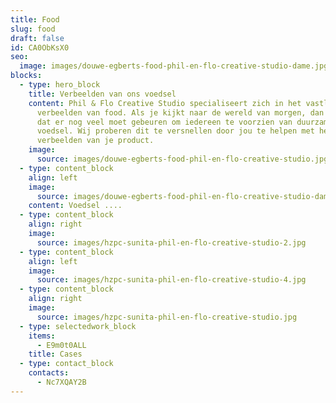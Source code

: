 ```yaml
---
title: Food
slug: food
draft: false
id: CA0ObKsX0
seo:
  image: images/douwe-egberts-food-phil-en-flo-creative-studio-dame.jpg
blocks:
  - type: hero_block
    title: Verbeelden van ons voedsel
    content: Phil & Flo Creative Studio specialiseert zich in het vastleggen en
      verbeelden van food. Als je kijkt naar de wereld van morgen, dan zie je
      dat er nog veel moet gebeuren om iedereen te voorzien van duurzame
      voedsel. Wij proberen dit te versnellen door jou te helpen met het
      verbeelden van je product.
    image:
      source: images/douwe-egberts-food-phil-en-flo-creative-studio.jpg
  - type: content_block
    align: left
    image:
      source: images/douwe-egberts-food-phil-en-flo-creative-studio-dame.jpg
    content: Voedsel ....
  - type: content_block
    align: right
    image:
      source: images/hzpc-sunita-phil-en-flo-creative-studio-2.jpg
  - type: content_block
    align: left
    image:
      source: images/hzpc-sunita-phil-en-flo-creative-studio-4.jpg
  - type: content_block
    align: right
    image:
      source: images/hzpc-sunita-phil-en-flo-creative-studio.jpg
  - type: selectedwork_block
    items:
      - E9m0t0ALL
    title: Cases
  - type: contact_block
    contacts:
      - Nc7XQAY2B
---
```

